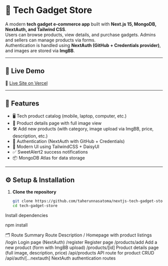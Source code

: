 # 🛒 Tech Gadget Store

A modern **tech gadget e-commerce app** built with **Next.js 15, MongoDB, NextAuth, and Tailwind CSS**.  
Users can browse products, view details, and purchase gadgets. Admins and sellers can manage products via forms.  
Authentication is handled using **NextAuth (GitHub + Credentials provider)**, and images are stored via **ImgBB**.

---

## 🚀 Live Demo
🔗 [Live Site on Vercel](https://nextjs-tech-gadget-store.vercel.app/)  


---

## 📌 Features
- 🖥️ Tech product catalog (mobile, laptop, computer, etc.)
- 📄 Product details page with full image view
- 🛠️ Add new products (with category, image upload via ImgBB, price, description, etc.)
- 🔐 Authentication (NextAuth with GitHub + Credentials)
- 🎨 Modern UI using TailwindCSS + DaisyUI
- ✅ SweetAlert2 success notifications
- 📦 MongoDB Atlas for data storage

---

## ⚙️ Setup & Installation

1. **Clone the repository**
   ```bash
   git clone https://github.com/taherunnasatoma/nextjs-tech-gadget-store.git
   cd tech-gadget-store
Install dependencies


npm install


🗂️ Route Summary
Route	Description
/	Homepage with product listings
/login	Login page (NextAuth)
/register	Register page
/products/add	Add a new product (form with ImgBB upload)
/products/[id]	Product details page (full image, description, price)
/api/products	API route for product CRUD
/api/auth/[...nextauth]	NextAuth authentication routes
